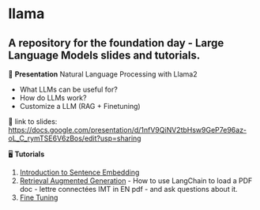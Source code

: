 # llama
## A repository for the foundation day - Large Language Models slides and tutorials.
📄 **Presentation** 
Natural Language Processing with Llama2
- What LLMs can be useful for?
- How do LLMs work?
- Customize a LLM (RAG + Finetuning)

   
🔗 link to slides:
https://docs.google.com/presentation/d/1nfV9QiNV2tbHsw9GeP7e96az-oL_C_rymTSE6V6zBos/edit?usp=sharing

🖥️ **Tutorials** 
1. [Introduction to Sentence Embedding](sentence_embedding.ipynb)
2. [Retrieval Augmented Generation](LLMs_Tutorial1.ipynb) - How to use LangChain to load a PDF doc - lettre connectées IMT in EN pdf - and ask questions about it.
3. [Fine Tuning]()
